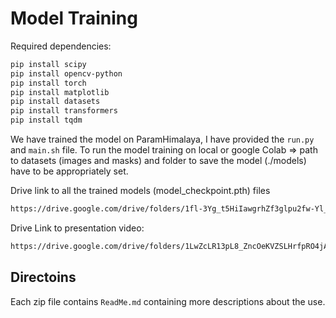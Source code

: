 
# Model Training

Required dependencies:
```bash
pip install scipy
pip install opencv-python
pip install torch
pip install matplotlib
pip install datasets
pip install transformers
pip install tqdm
```
We have trained the model on ParamHimalaya, I have provided the ``run.py`` and ``main.sh`` file. To run the model training on local or google Colab => path to datasets (images and masks) and folder to save the model (./models) have to be appropriately set.

Drive link to all the trained models (model_checkpoint.pth) files
```bash
https://drive.google.com/drive/folders/1fl-3Yg_t5HiIawgrhZf3glpu2fw-Yl_z?usp=sharing
```

Drive Link to presentation video:

```bash
https://drive.google.com/drive/folders/1LwZcLR13pL8_ZncOeKVZSLHrfpRO4jA_?usp=sharing
```



## Directoins

Each zip file contains ``ReadMe.md`` containing more descriptions about the use.